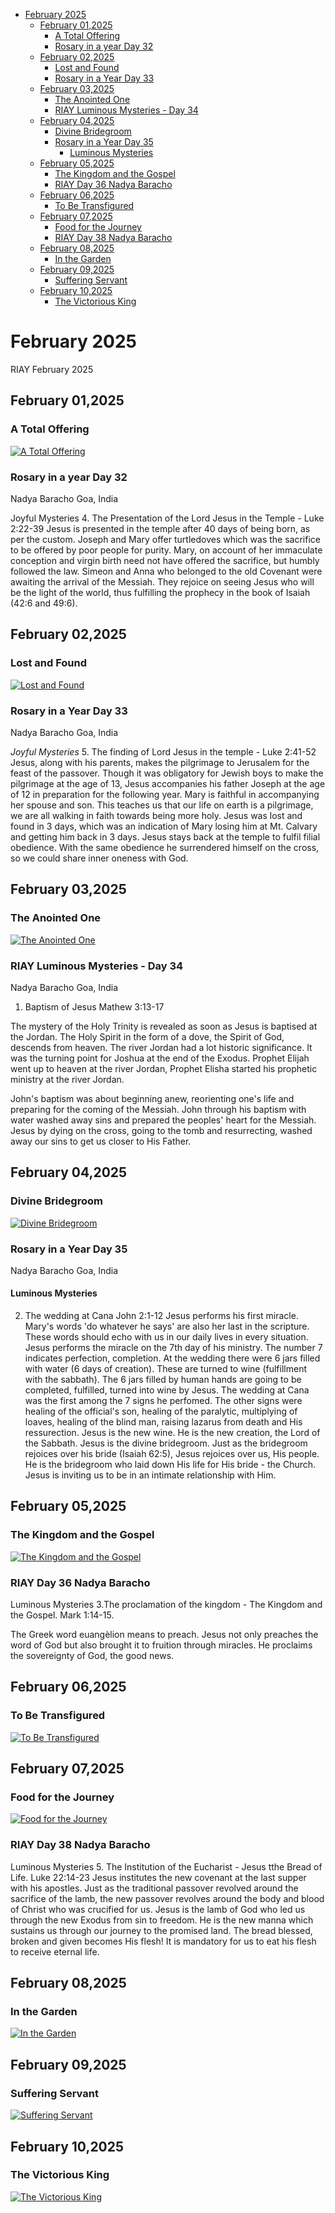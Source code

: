 <!-- toc -->

- [February 2025](#february-2025)
  * [February 01,2025](#february-012025)
    + [A Total Offering](#a-total-offering)
    + [Rosary in a year Day 32](#rosary-in-a-year-day-32)
  * [February 02,2025](#february-022025)
    + [Lost and Found](#lost-and-found)
    + [Rosary in a Year Day 33](#rosary-in-a-year-day-33)
  * [February 03,2025](#february-032025)
    + [The Anointed One](#the-anointed-one)
    + [RIAY Luminous Mysteries - Day 34](#riay-luminous-mysteries---day-34)
  * [February 04,2025](#february-042025)
    + [Divine Bridegroom](#divine-bridegroom)
    + [Rosary in a Year Day 35](#rosary-in-a-year-day-35)
      - [Luminous Mysteries](#luminous-mysteries)
  * [February 05,2025](#february-052025)
    + [The Kingdom and the Gospel](#the-kingdom-and-the-gospel)
    + [RIAY Day 36 Nadya Baracho](#riay-day-36-nadya-baracho)
  * [February 06,2025](#february-062025)
    + [To Be Transfigured](#to-be-transfigured)
  * [February 07,2025](#february-072025)
    + [Food for the Journey](#food-for-the-journey)
    + [RIAY Day 38 Nadya Baracho](#riay-day-38-nadya-baracho)
  * [February 08,2025](#february-082025)
    + [In the Garden](#in-the-garden)
  * [February 09,2025](#february-092025)
    + [Suffering Servant](#suffering-servant)
  * [February 10,2025](#february-102025)
    + [The Victorious King](#the-victorious-king)

<!-- tocstop -->

# February 2025

RIAY February 2025

## February 01,2025

### A Total Offering

[![A Total Offering](https://raw.githubusercontent.com/linusjf/RIAY/main/February/jpgs/Day032.jpg)](https://youtu.be/CagK_uBu6LU "A Total Offering")

### Rosary in a year Day 32

Nadya Baracho
Goa, India

Joyful Mysteries
4\. The Presentation of the Lord Jesus in the Temple - Luke 2:22-39
Jesus is presented in the temple after 40 days of being born, as per the custom. Joseph and Mary offer turtledoves which was the sacrifice to be offered by poor people for purity. Mary, on account of her immaculate conception and virgin birth need not have offered the sacrifice, but humbly followed the law.
Simeon and Anna who belonged to the old Covenant were awaiting the arrival of the Messiah. They rejoice on seeing Jesus who will be the light of the world, thus fulfilling the prophecy in the book of Isaiah (42:6 and 49:6).

## February 02,2025

### Lost and Found

[![Lost and Found](https://raw.githubusercontent.com/linusjf/RIAY/main/February/jpgs/Day033.jpg)](https://youtu.be/9bDTkqsM3Hc "Lost and Found")

### Rosary in a Year Day 33

Nadya Baracho
Goa, India

*Joyful Mysteries*
5\. The finding of Lord Jesus in the temple - Luke 2:41-52
Jesus, along with his parents, makes the pilgrimage to Jerusalem for the feast of the passover. Though it was obligatory for Jewish boys to make the pilgrimage at the age of 13, Jesus accompanies his father Joseph at the age of 12 in preparation for the following year. Mary is faithful in accompanying her spouse and son. This teaches us that our life on earth is a pilgrimage, we are all walking in faith towards being more holy.
Jesus was lost and found in 3 days, which was an indication of Mary losing him at Mt. Calvary and getting him back in 3 days.
Jesus stays back at the temple to fulfil filial obedience. With the same obedience he surrendered himself on the cross, so we could share inner oneness with God.

## February 03,2025

### The Anointed One

[![The Anointed One](https://raw.githubusercontent.com/linusjf/RIAY/main/February/jpgs/Day034.jpg)](https://youtu.be/PPnhBgd_Ggs "The Anointed One")

### RIAY Luminous Mysteries - Day 34

Nadya Baracho
Goa, India

1. Baptism of Jesus Mathew 3:13-17

The mystery of the Holy Trinity is revealed as soon as Jesus is baptised at the Jordan. The Holy Spirit in the form of a dove, the Spirit of God, descends from heaven.
The river Jordan had a lot historic significance. It was the turning point for Joshua at the end of the Exodus. Prophet Elijah went up to heaven at the river Jordan, Prophet Elisha started his prophetic ministry at the river Jordan.

John's baptism was about beginning anew, reorienting one's life and preparing for the coming of the Messiah.
John through his baptism with water washed away sins and prepared the peoples' heart for the Messiah.
Jesus by dying on the cross, going to the tomb and resurrecting, washed away our sins to get us closer to His Father.

## February 04,2025

### Divine Bridegroom

[![Divine Bridegroom](https://raw.githubusercontent.com/linusjf/RIAY/main/February/jpgs/Day035.jpg)](https://youtu.be/-jtqsyXYDwA "Divine Bridegroom")

### Rosary in a Year Day 35

Nadya Baracho
Goa, India

#### Luminous Mysteries

2. The wedding at Cana John 2:1-12
   Jesus performs his first miracle. Mary's words 'do whatever he says' are also her last in the scripture. These words should echo with us in our daily lives in every situation.
   Jesus performs the miracle on the 7th day of his ministry. The number 7 indicates perfection, completion.
   At the wedding there were 6 jars filled with water (6 days of creation). These are turned to wine (fulfillment with the sabbath). The 6 jars filled by human hands are going to be completed, fulfilled, turned into wine by Jesus.
   The wedding at Cana was the first among the 7 signs he perfomed. The other signs were healing of the official's son, healing of the paralytic, multiplying of loaves, healing of the blind man, raising lazarus from death and His ressurection.
   Jesus is the new wine. He is the new creation, the Lord of the Sabbath. Jesus is the divine bridegroom. Just as the bridegroom rejoices over his bride (Isaiah 62:5), Jesus rejoices over us, His people. He is the bridegroom who laid down His life for His bride - the Church. Jesus is inviting us to be in an intimate relationship with Him.

## February 05,2025

### The Kingdom and the Gospel

[![The Kingdom and the Gospel](https://raw.githubusercontent.com/linusjf/RIAY/main/February/jpgs/Day036.jpg)](https://youtu.be/q7g8Wwzzs3U "The Kingdom and the Gospel")

### RIAY Day 36 Nadya Baracho

Luminous Mysteries
3.The proclamation of the kingdom - The Kingdom and the Gospel. Mark 1:14-15.

The Greek word euangèlion means to preach. Jesus not only preaches the word of God but also brought it to fruition through miracles. He proclaims the sovereignty of God, the good news.

## February 06,2025

### To Be Transfigured

[![To Be Transfigured](https://raw.githubusercontent.com/linusjf/RIAY/main/February/jpgs/Day037.jpg)](https://youtu.be/IB3oKZDyoM8 "To Be Transfigured")

## February 07,2025

### Food for the Journey

[![Food for the Journey](https://raw.githubusercontent.com/linusjf/RIAY/main/February/jpgs/Day038.jpg)](https://youtu.be/5JaBXQcW0K4 "Food for the Journey")

### RIAY Day 38 Nadya Baracho

Luminous Mysteries
5\. The Institution of the Eucharist - Jesus tthe Bread of Life. Luke 22:14-23
Jesus institutes the new covenant at the last supper with his apostles. Just as the traditional passover revolved around the sacrifice of the lamb, the new passover revolves around the body and blood of Christ who was crucified for us. Jesus is the lamb of God who led us through the new Exodus from sin to freedom. He is the new manna which sustains us through our journey to the promised land. The bread blessed, broken and given becomes His flesh!
It is mandatory for us to eat his flesh to receive eternal life.

## February 08,2025

### In the Garden

[![In the Garden](https://raw.githubusercontent.com/linusjf/RIAY/main/February/jpgs/Day039.jpg)](https://youtu.be/sfspYnodC6Q "In the Garden")

## February 09,2025

### Suffering Servant

[![Suffering Servant](https://raw.githubusercontent.com/linusjf/RIAY/main/February/jpgs/Day040.jpg)](https://youtu.be/AhFxUZeZK1s "Suffering Servant")

## February 10,2025 ##

### The Victorious King ###

[![The Victorious King](https://raw.githubusercontent.com/linusjf/RIAY/main/February/jpgs/Day041.jpg)](https://youtu.be/2fSlDxobHv8 "The Victorious King")
